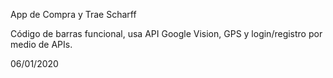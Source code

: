 App de Compra y Trae Scharff

Código de barras funcional, usa API Google Vision, GPS y login/registro por medio de APIs.

06/01/2020
